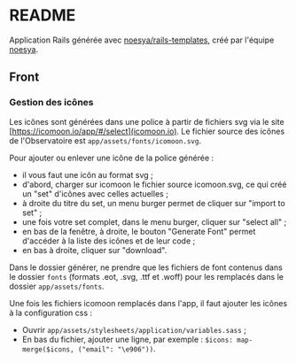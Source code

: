 # README

Application Rails générée avec [noesya/rails-templates](https://github.com/noesya/rails-templates), créé par l'équipe [noesya](https://www.noesya.coop).

## Front

### Gestion des icônes

Les icônes sont générées dans une police à partir de fichiers svg via le site [https://icomoon.io/app/#/select](icomoon.io).
Le fichier source des icônes de l'Observatoire est `app/assets/fonts/icomoon.svg`.

Pour ajouter ou enlever une icône de la police générée :
* il vous faut une icôn au format svg ;
* d'abord, charger sur icomoon le fichier source icomoon.svg, ce qui créé un "set" d'icônes avec celles actuelles ;
* à droite du titre du set, un menu burger permet de cliquer sur "import to set" ;
* une fois votre set complet, dans le menu burger, cliquer sur "select all" ;
* en bas de la fenêtre, à droite, le bouton "Generate Font" permet d'accéder à la liste des icônes et de leur code ;
* en bas à droite, cliquer sur "download".

Dans le dossier générer, ne prendre que les fichiers de font contenus dans le dossier `fonts` (formats .eot, .svg, .ttf et .woff) pour les remplacés dans le dossier `app/assets/fonts`.

Une fois les fichiers icomoon remplacés dans l'app, il faut ajouter les icônes à la configuration css : 
* Ouvrir `app/assets/stylesheets/application/variables.sass` ;
* En bas du fichier, ajouter une ligne, par exemple : `$icons: map-merge($icons, ("email": "\e906"))`.
